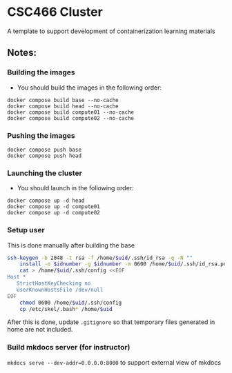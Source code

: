 # CSC466 Cluster

A template to support development of containerization learning materials

## Notes:

### Building the images

- You should build the images in the following order:
~~~
docker compose build base --no-cache
docker compose build head --no-cache
docker compose build compute01 --no-cache
docker compose build compute02 --no-cache
~~~

### Pushing the images

~~~
docker compose push base
docker compose push head
~~~

### Launching the cluster

- You should launch in the following order:
~~~
docker compose up -d head
docker compose up -d compute01
docker compose up -d compute02
~~~

### Setup user

This is done manually after building the base

~~~bash
ssh-keygen -b 2048 -t rsa -f /home/$uid/.ssh/id_rsa -q -N ""
    install -o $idnumber -g $idnumber -m 0600 /home/$uid/.ssh/id_rsa.pub /home/$uid/.ssh/authorized_keys
    cat > /home/$uid/.ssh/config <<EOF
Host *
   StrictHostKeyChecking no
   UserKnownHostsFile /dev/null
EOF
    chmod 0600 /home/$uid/.ssh/config
    cp /etc/skel/.bash* /home/$uid
~~~

After this is done, update `.gitignore` so that temporary files generated in home are not included. 

### Build mkdocs server (for instructor)

`mkdocs serve --dev-addr=0.0.0.0:8000` to support external view of mkdocs

